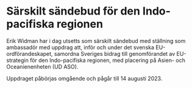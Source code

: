 # Särskilt sändebud för den Indo-pacifiska regionen

Erik Widman har i dag utsetts som särskilt sändebud med ställning som ambassadör med uppdrag att, inför och under det svenska EU-ordförandeskapet, samordna Sveriges bidrag till genomförandet av EU-strategin för den Indo-pacifiska regionen, med placering på Asien- och Oceanienenheten (UD ASO).

Uppdraget påbörjas omgående och pågår till 14 augusti 2023.
